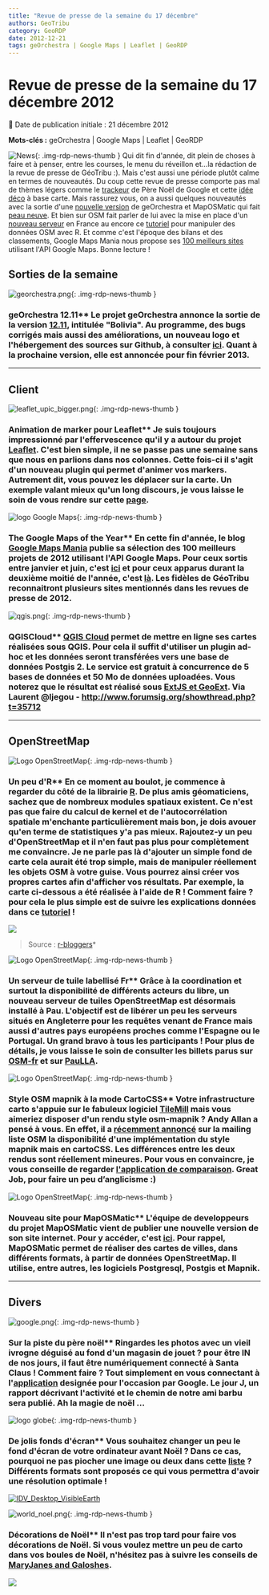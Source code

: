 ```yaml
---
title: "Revue de presse de la semaine du 17 décembre"
authors: GeoTribu
category: GeoRDP
date: 2012-12-21
tags: geOrchestra | Google Maps | Leaflet | GeoRDP
---
```


# Revue de presse de la semaine du 17 décembre 2012


:calendar: Date de publication initiale : 21 décembre 2012

**Mots-clés :** geOrchestra | Google Maps | Leaflet | GeoRDP


![News](https://cdn.geotribu.fr/img/internal/icons-rdp-news/news.png "Icône news générique"){: .img-rdp-news-thumb }
 Qui dit fin d'année, dit plein de choses à faire et à penser, entre les courses, le menu du réveillon et...la rédaction de la revue de presse de GéoTribu :). Mais c'est aussi une période plutôt calme en termes de nouveautés. Du coup cette revue de presse comporte pas mal de thèmes légers comme le [trackeur](#news41) de Père Noël de Google et cette [idée déco](#news43) à base carte. Mais rassurez vous, on a aussi quelques nouveautés avec la sortie d'une [nouvelle version](#news11) de geOrchestra et MapOSMatic qui fait [peau neuve](#news34). Et bien sur OSM fait parler de lui avec la mise en place d'un [nouveau serveur](#news32) en France au encore ce [tutoriel](#news31) pour manipuler des données OSM avec R. Et comme c'est l'époque des bilans et des classements, Google Maps Mania nous propose ses [100 meilleurs sites](#news22) utilisant l'API Google Maps. Bonne lecture !



## Sorties de la semaine

 ![georchestra.png](/sites/default/files/Tuto/img/georchestra.png){: .img-rdp-news-thumb }

### geOrchestra 12.11** Le projet geOrchestra annonce la sortie de la version [12.11](http://blog.georchestra.org/post/2012/12/16/geOrchestra-12.11-Bolivia-is-out), intitulée "Bolivia". Au programme, des bugs corrigés mais aussi des améliorations, un nouveau logo et l'hébergement des sources sur Github, à consulter [ici](https://github.com/georchestra/georchestra/). Quant à la prochaine version, elle est annoncée pour fin février 2013.



----

## Client


 ![leaflet_upic_bigger.png](https://cdn.geotribu.fr/images/logos-icones/logiciels_librairies/leaflet.png){: .img-rdp-news-thumb }

### Animation de marker pour Leaflet** Je suis toujours impressionné par l'effervescence qu'il y a autour du projet [Leaflet](http://leafletjs.com). C'est bien simple, il ne se passe pas une semaine sans que nous en parlions dans nos colonnes. Cette fois-ci il s'agit d'un nouveau plugin qui permet d'animer vos markers. Autrement dit, vous pouvez les déplacer sur la carte. Un exemple valant mieux qu'un long discours, je vous laisse le soin de vous rendre sur cette [page](http://bl.ocks.org/4284949).



 ![logo Google Maps](https://cdn.geotribu.fr/img/logos-icones/entreprises_association/google/google_maps.png){: .img-rdp-news-thumb }

### The Google Maps of the Year** En cette fin d'année, le blog [Google Maps Mania](http://googlemapsmania.blogspot.com/) publie sa sélection des 100 meilleurs projets de 2012 utilisant l'API Google Maps. Pour ceux sortis entre janvier et juin, c'est [ici](http://homepage.ntlworld.com/keir.clarke/web/101.htm) et pour ceux apparus durant la deuxième moitié de l'année, c'est [là](http://homepage.ntlworld.com/keir.clarke/web/100.htm). Les fidèles de GéoTribu reconnaitront plusieurs sites mentionnés dans les revues de presse de 2012.



 ![qgis.png](https://cdn.geotribu.fr/images/logos-icones/logiciels_librairies/qgis.png){: .img-rdp-news-thumb }

### QGISCloud** [QGIS Cloud](http://qgiscloud.com/) permet de mettre en ligne ses cartes réalisées sous QGIS. Pour cela il suffit d'utiliser un plugin ad-hoc et les données seront transférées vers une base de données Postgis 2. Le service est gratuit à concurrence de 5 bases de données et 50 Mo de données uploadées. Vous noterez que le résultat est réalisé sous [ExtJS et GeoExt](http://qgiscloud.com/anitagraser/corine_austria). Via Laurent @ljegou - <http://www.forumsig.org/showthread.php?t=35712>



----

## OpenStreetMap

 ![Logo OpenStreetMap](https://cdn.geotribu.fr/images/logos-icones/OpenStreetMap/Openstreetmap.png){: .img-rdp-news-thumb }

### Un peu d'R** En ce moment au boulot, je commence à regarder du côté de la librairie [R](http://www.r-project.org/). De plus amis géomaticiens, sachez que de nombreux modules spatiaux existent. Ce n'est pas que faire du calcul de kernel et de l'autocorrélation spatiale m'enchante particulièrement mais bon, je dois avouer qu'en terme de statistiques y'a pas mieux. Rajoutez-y un peu d'OpenStreetMap et il n'en faut pas plus pour complètement me convaincre. Je ne parle pas là d'ajouter un simple fond de carte cela aurait été trop simple, mais de manipuler réellement les objets OSM à votre guise. Vous pourrez ainsi créer vos propres cartes afin d'afficher vos résultats. Par exemple, la carte ci-dessous a été réalisée à l'aide de R ! Comment faire ? pour cela le plus simple est de suivre les explications données dans ce [tutoriel](http://www.r-bloggers.com/lang/french/1191) !

 [![](http://coulmont.com/vordpress/wp-content/uploads/2012/12/ville-osmar.png)](http://www.r-bloggers.com/lang/french/1191)

 > Source : [r-bloggers](http://www.r-bloggers.com/lang/french/1191)*



 ![Logo OpenStreetMap](https://cdn.geotribu.fr/images/logos-icones/OpenStreetMap/Openstreetmap.png){: .img-rdp-news-thumb }

### Un serveur de tuile labellisé Fr** Grâce à la coordination et surtout la disponibilité de différents acteurs du libre, un nouveau serveur de tuiles OpenStreetMap est désormais installé à Pau. L'objectif est de libérer un peu les serveurs situés en Angleterre pour les requêtes venant de France mais aussi d'autres pays européens proches comme l'Espagne ou le Portugal. Un grand bravo à tous les participants ! Pour plus de détails, je vous laisse le soin de consulter les billets parus sur [OSM-fr](http://openstreetmap.fr/cache-tuiles-fr) et sur [PauLLA](http://www.paulla.asso.fr/news/serveur-de-cache-de-tuiles-officiel-open-street-map).



 ![Logo OpenStreetMap](https://cdn.geotribu.fr/images/logos-icones/OpenStreetMap/Openstreetmap.png){: .img-rdp-news-thumb }

### Style OSM mapnik à la mode CartoCSS** Votre infrastructure carto s'appuie sur le fabuleux logiciel [TileMill](http://mapbox.com/tilemill/) mais vous aimeriez disposer d'un rendu style osm-mapnik ? Andy Allan a pensé à vous. En effet, il a [récemment annoncé](http://lists.openstreetmap.org/pipermail/dev/2012-December/026256.html) sur la mailing liste OSM la disponibilité d'une implémentation du style mapnik mais en cartoCSS. Les différences entre les deux rendus sont réellement mineures. Pour vous en convaincre, je vous conseille de regarder [l'application de comparaison](http://bl.ocks.org/d/4271706/#15.00/37.7726/-122.4304). Great Job, pour faire un peu d’anglicisme :)



 ![Logo OpenStreetMap](https://cdn.geotribu.fr/images/logos-icones/OpenStreetMap/Openstreetmap.png){: .img-rdp-news-thumb }

### Nouveau site pour MapOSMatic** L'équipe de developpeurs du projet MapOSMatic vient de publier une nouvelle version de son site internet. Pour y accéder, c'est [ici](http://dev.maposmatic.org/). Pour rappel, MapOSMatic permet de réaliser des cartes de villes, dans différents formats, à partir de données OpenStreetMap. Il utilise, entre autres, les logiciels Postgresql, Postgis et Mapnik.



----

## Divers

 ![google.png](https://cdn.geotribu.fr/images/logos-icones/entreprises_association/google/google.webp){: .img-rdp-news-thumb }

### Sur la piste du père noël** Ringardes les photos avec un vieil ivrogne déguisé au fond d'un magasin de jouet ? pour être **IN** de nos jours, il faut être numériquement connecté à Santa Claus ! Comment faire ? Tout simplement en vous connectant à l'[application](http://www.google.com/santatracker/) designée pour l'occasion par Google. Le jour J, un rapport décrivant l'activité et le chemin de notre ami barbu sera publié. Ah la magie de noël ...



 ![logo globe](https://cdn.geotribu.fr/img/internal/icons-rdp-news/world.png "Icône de globe"){: .img-rdp-news-thumb }

### De jolis fonds d'écran** Vous souhaitez changer un peu le fond d'écran de votre ordinateur avant Noël ? Dans ce cas, pourquoi ne pas piocher une image ou deux dans cette [liste](http://uxblog.idvsolutions.com/2012/12/desktop-backgrounds.html) ? Différents formats sont proposés ce qui vous permettra d'avoir une résolution optimale !

 [![IDV_Desktop_VisibleEarth](http://farm9.staticflickr.com/8350/8285875662_a2108a7996.jpg)](http://www.flickr.com/photos/idvsolutions/8285875662/ "IDV_Desktop_VisibleEarth de IDVsolutions, sur Flickr")



 ![world_noel.png](http://geotribu.net/sites/default/files/Tuto/img/Blog/world_noel.png){: .img-rdp-news-thumb }

### Décorations de Noël** Il n'est pas trop tard pour faire vos décorations de Noël. Si vous voulez mettre un peu de carto dans vos boules de Noël, n'hésitez pas à suivre les conseils de [MaryJanes and Galoshes](http://www.maryjanesandgaloshes.com/2010/11/map-kissing-ball-ornament-tutorial.html#.UNRNtupoBg-).

 [![](http://1.bp.blogspot.com/_itgUzT3BP0A/TOBK6B3thZI/AAAAAAAAC9I/Phj3T3ePALs/s1600/DSC03281_edited-1.jpg)](http://www.maryjanesandgaloshes.com/2010/11/map-kissing-ball-ornament-tutorial.html#.UNRNtupoBg-)
